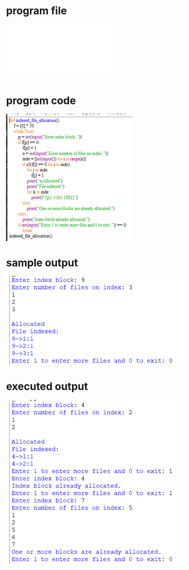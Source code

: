 
# program file
![program file](indexed_563.py)

# program code 
![program code](indexed_CODE_563.png)

# sample output
![sample output](indexed_IO_563.png)

# executed output
![executed output](indexed_EO_563.png)


